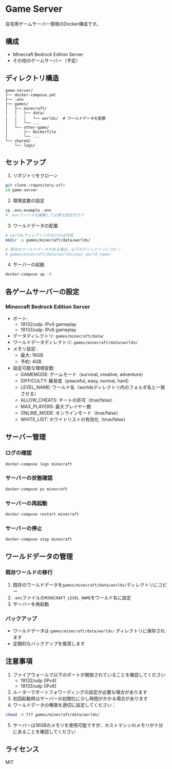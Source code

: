 # Game Server

自宅用ゲームサーバー環境のDocker構成です。

## 構成

- Minecraft Bedrock Edition Server
- その他のゲームサーバー（予定）

## ディレクトリ構造

```
game-server/
├── docker-compose.yml
├── .env
├── games/
│   ├── minecraft/
│   │   ├── data/
│   │   │   └── worlds/  # ワールドデータを配置
│   │   └── ...
│   └── other-game/
│       ├── Dockerfile
│       └── ...
└── shared/
    └── logs/
```

## セットアップ

1. リポジトリをクローン
```bash
git clone <repository-url>
cd game-server
```

2. 環境変数の設定
```bash
cp .env.example .env
# .envファイルを編集して必要な設定を行う
```

3. ワールドデータの配置
```bash
# worldsディレクトリがなければ作成
mkdir -p games/minecraft/data/worlds/

# 既存のワールドデータがある場合、以下のディレクトリにコピー
# games/minecraft/data/worlds/your_world_name/
```

4. サーバーの起動
```bash
docker-compose up -d
```

## 各ゲームサーバーの設定

### Minecraft Bedrock Edition Server
- ポート:
  - 19132/udp: IPv4 gameplay
  - 19133/udp: IPv6 gameplay
- データディレクトリ: `games/minecraft/data/`
- ワールドデータディレクトリ: `games/minecraft/data/worlds/`
- メモリ設定:
  - 最大: 16GB
  - 予約: 4GB
- 設定可能な環境変数:
  - GAMEMODE: ゲームモード（survival, creative, adventure）
  - DIFFICULTY: 難易度（peaceful, easy, normal, hard）
  - LEVEL_NAME: ワールド名（worldsディレクトリ内のフォルダ名と一致させる）
  - ALLOW_CHEATS: チートの許可（true/false）
  - MAX_PLAYERS: 最大プレイヤー数
  - ONLINE_MODE: オンラインモード（true/false）
  - WHITE_LIST: ホワイトリストの有効化（true/false）

## サーバー管理

### ログの確認
```bash
docker-compose logs minecraft
```

### サーバーの状態確認
```bash
docker-compose ps minecraft
```

### サーバーの再起動
```bash
docker-compose restart minecraft
```

### サーバーの停止
```bash
docker-compose stop minecraft
```

## ワールドデータの管理

### 既存ワールドの移行
1. 既存のワールドデータを`games/minecraft/data/worlds/`ディレクトリにコピー
2. `.env`ファイルの`MINECRAFT_LEVEL_NAME`をワールド名に設定
3. サーバーを再起動

### バックアップ
- ワールドデータは `games/minecraft/data/worlds/` ディレクトリに保存されます
- 定期的なバックアップを推奨します

## 注意事項

1. ファイアウォールで以下のポートが開放されていることを確認してください
   - 19132/udp (IPv4)
   - 19133/udp (IPv6)
2. ルーターでポートフォワーディングの設定が必要な場合があります
3. 初回起動時はサーバーの初期化に少し時間がかかる場合があります
4. ワールドデータの権限を適切に設定してください：
```bash
chmod -R 777 games/minecraft/data/worlds/
```
5. サーバーは16GBのメモリを使用可能ですが、ホストマシンのメモリが十分にあることを確認してください

## ライセンス
MIT
